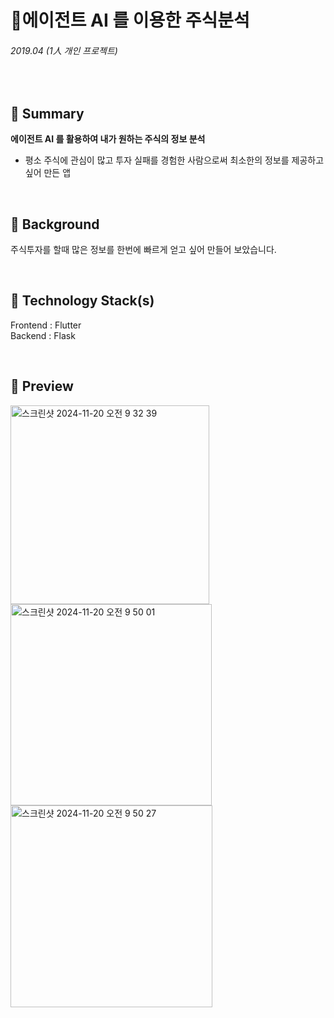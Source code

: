 # 에이전트 AI 를 이용한 주식분석

###### 2019.04 (1人 개인 프로젝트)

<br />

## 📌 Summary

**에이전트 AI 를 활용하여 내가 원하는 주식의 정보 분석**

- 평소 주식에 관심이 많고 투자 실패를 경험한 사람으로써 최소한의 정보를 제공하고 싶어 만든 앱

<br />

## 🤔 Background

주식투자를 할때 많은 정보를 한번에 빠르게 얻고 싶어 만들어 보았습니다.

<br />

## 🔨 Technology Stack(s)

Frontend : Flutter
<br />
Backend : Flask

<br />

## 🤩 Preview

<img width="318" alt="스크린샷 2024-11-20 오전 9 32 39" src="https://github.com/user-attachments/assets/ac87d4cc-915f-4081-ae4c-d446ac916c91">
<img width="322" alt="스크린샷 2024-11-20 오전 9 50 01" src="https://github.com/user-attachments/assets/8bfeb84f-b3bc-4f0b-b9c0-93d6e7ae3601">
<img width="323" alt="스크린샷 2024-11-20 오전 9 50 27" src="https://github.com/user-attachments/assets/7acaa5ba-c846-48e7-adbe-3ff04fbc7b2b">

